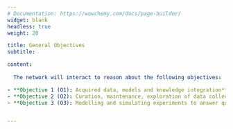 ```yaml
---
# Documentation: https://wowchemy.com/docs/page-builder/
widget: blank
headless: true
weight: 20

title: General Objectives
subtitle:

content:
  
  The network will interact to reason about the following objectives:

- **Objective 1 (O1): Acquired data, models and knowledge integration**
- **Objective 2 (O2): Curation, maintenance, exploration of data collections** 
- **Objective 3 (O3): Modelling and simulating experiments to answer questions in geoscience and make timely decisions**


---
```

